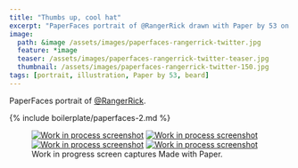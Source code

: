 ```yaml
---
title: "Thumbs up, cool hat"
excerpt: "PaperFaces portrait of @RangerRick drawn with Paper by 53 on an iPad."
image: 
  path: &image /assets/images/paperfaces-rangerrick-twitter.jpg 
  feature: *image
  teaser: /assets/images/paperfaces-rangerrick-twitter-teaser.jpg
  thumbnail: /assets/images/paperfaces-rangerrick-twitter-150.jpg
tags: [portrait, illustration, Paper by 53, beard]
---
```


PaperFaces portrait of [@RangerRick](http://twitter.com/RangerRick).

{% include boilerplate/paperfaces-2.md %}

<figure class="third">
  <a href="{{ site.url }}/assets/images/paperfaces-rangerrick-process-1-lg.jpg"><img src="{{ site.url }}/assets/images/paperfaces-rangerrick-process-1-600.jpg" alt="Work in process screenshot"></a>
  <a href="{{ site.url }}/assets/images/paperfaces-rangerrick-process-2-lg.jpg"><img src="{{ site.url }}/assets/images/paperfaces-rangerrick-process-2-600.jpg" alt="Work in process screenshot"></a>
  <a href="{{ site.url }}/assets/images/paperfaces-rangerrick-process-3-lg.jpg"><img src="{{ site.url }}/assets/images/paperfaces-rangerrick-process-3-600.jpg" alt="Work in process screenshot"></a>
  <a href="{{ site.url }}/assets/images/paperfaces-rangerrick-process-4-lg.jpg"><img src="{{ site.url }}/assets/images/paperfaces-rangerrick-process-4-600.jpg" alt="Work in process screenshot"></a>
  <figcaption>Work in progress screen captures Made with Paper.</figcaption>
</figure>
